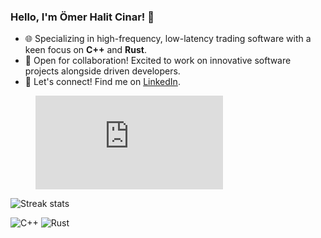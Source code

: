 ### Hello, I'm Ömer Halit Cinar! 👋

- 🌐 Specializing in high-frequency, low-latency trading software with a keen focus on **C++** and **Rust**.
- 🤝 Open for collaboration! Excited to work on innovative software projects alongside driven developers.
- 📣 Let's connect! Find me on [LinkedIn](https://www.linkedin.com/in/omerhalitcinar).

<figure><embed src="https://wakatime.com/share/@018b595e-e0c9-4a16-b57e-44c25098e61b/1bcba85f-d6f9-40de-9464-8bbf191b2e2e.svg"></embed></figure>

![Streak stats](https://github-readme-streak-stats.herokuapp.com/?user=omerhalid)

![C++](https://img.shields.io/badge/-C++-00599C?style=flat-square&logo=c)
![Rust](https://img.shields.io/badge/-Rust-000000?style=flat-square&logo=rust)


<!---
omerhalid/omerhalid's `README.md` displays on the GitHub profile.
Preview the changes to see the magic!
--->
